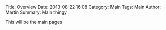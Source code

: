 Title: Overview
Date: 2013-08-22 16:08
Category: Main
Tags: Main
Author: Martin
Summary: Main thingy

This will be the main pages
